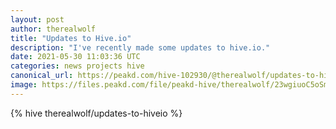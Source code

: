 ```yaml
---
layout: post
author: therealwolf
title: "Updates to Hive.io"
description: "I've recently made some updates to hive.io."
date: 2021-05-30 11:03:36 UTC
categories: news projects hive
canonical_url: https://peakd.com/hive-102930/@therealwolf/updates-to-hiveio
image: https://files.peakd.com/file/peakd-hive/therealwolf/23wgiuoC5oSm54NFdpopv9SdzZjtdjhSonHUoJh6MLngntYMjXysbmrPjfVj3RHhzwTjz.png
---
```

{% hive therealwolf/updates-to-hiveio %}
